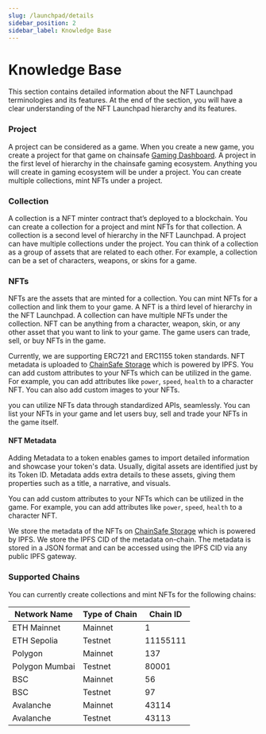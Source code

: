 ```yaml
---
slug: /launchpad/details
sidebar_position: 2
sidebar_label: Knowledge Base
---
```


#  Knowledge Base

This section contains detailed information about the NFT Launchpad terminologies and its features. At the end
of the section, you will have a clear understanding of the NFT Launchpad hierarchy and its features.

### Project

A project can be considered as a game. When you create a new game, you create a project for that game on chainsafe [Gaming Dashboard](https://gaming-dashboard-stage.pages.dev/dashboard). 
A project in the first level of hierarchy in the chainsafe gaming ecosystem. Anything you will create in gaming ecosystem will be under a project.
You can create multiple collections, mint NFTs under a project.

### Collection

A collection is a NFT minter contract that’s deployed to a blockchain. You can create a collection for a project and mint NFTs for that collection. 
A collection is a second level of hierarchy in the NFT Launchpad. A project can have multiple collections under the project. 
You can think of a collection as a group of assets that are related to each other. For example, a collection can be a set of
characters, weapons, or skins for a game.

### NFTs

NFTs are the assets that are minted for a collection. You can mint NFTs for a collection and link them to your game.
A NFT is a third level of hierarchy in the NFT Launchpad. A collection can have multiple NFTs under the collection. NFT can
be anything from a character, weapon, skin, or any other asset that you want to link to your game. The game users can trade, sell, or buy
NFTs in the game.

Currently, we are supporting ERC721 and ERC1155 token standards. NFT metadata is uploaded to [ChainSafe Storage](https://storage.chainsafe.io/) which is powered by IPFS.
You can add custom attributes to your NFTs which can be utilized in the game. For example, you can add attributes like `power`, `speed`, `health` to a character NFT.
You can also add custom images to your NFTs. 

you can utilize NFTs data through standardized APIs, seamlessly. You can list your NFTs in your game and let users buy, sell and trade your NFTs in the game itself.

#### NFT Metadata

Adding Metadata to a token enables games to import detailed information and showcase your token's data.
Usually, digital assets are identified just by its Token ID. Metadata adds extra details to these assets, giving them properties such as a title, a narrative, and visuals.

You can add custom attributes to your NFTs which can be utilized in the game. For example, you can add attributes like `power`, `speed`, `health` to a character NFT.

We store the metadata of the NFTs on [ChainSafe Storage](https://storage.chainsafe.io/) which is powered by IPFS. We store the IPFS CID 
of the metadata on-chain. The metadata is stored in a JSON format and can be accessed using the IPFS CID via any public IPFS gateway.

### Supported Chains&#x20;

You can currently create collections and mint NFTs for the following chains:

| Network Name   | Type of Chain | Chain ID |
|----------------|---------------|----------|
| ETH Mainnet    | Mainnet       | 1        |
| ETH Sepolia    | Testnet       | 11155111 |
| Polygon        | Mainnet       | 137      |
| Polygon Mumbai | Testnet       | 80001    |
| BSC            | Mainnet       | 56       |
| BSC            | Testnet       | 97       |
| Avalanche      | Mainnet       | 43114    |
| Avalanche      | Testnet       | 43113    |

